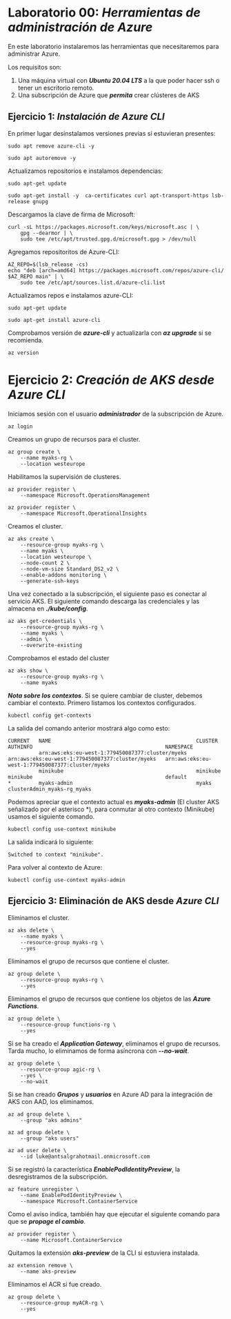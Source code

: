 # Laboratorio 00: ***Herramientas de administración de Azure***
 
En este laboratorio instalaremos las herramientas que necesitaremos para administrar Azure.

Los requisitos son:

1. Una máquina virtual con ***Ubuntu 20.04 LTS*** a la que poder hacer ssh o tener un escritorio remoto.
2. Una subscripción de Azure que ***permita*** crear clústeres de AKS


## Ejercicio 1: ***Instalación de Azure CLI***

En primer lugar desinstalamos versiones previas si estuvieran presentes:

```
sudo apt remove azure-cli -y
```
```
sudo apt autoremove -y
```

Actualizamos repositorios e instalamos dependencias:

```
sudo apt-get update
```
```
sudo apt-get install -y  ca-certificates curl apt-transport-https lsb-release gnupg
```

Descargamos la clave de firma de Microsoft:

```
curl -sL https://packages.microsoft.com/keys/microsoft.asc | \
    gpg --dearmor | \
    sudo tee /etc/apt/trusted.gpg.d/microsoft.gpg > /dev/null
```

Agregamos repositoritos de Azure-CLI:

```
AZ_REPO=$(lsb_release -cs) 
echo "deb [arch=amd64] https://packages.microsoft.com/repos/azure-cli/ $AZ_REPO main" | \
    sudo tee /etc/apt/sources.list.d/azure-cli.list
```

Actualizamos repos e instalamos azure-CLI:

```
sudo apt-get update
```
```
sudo apt-get install azure-cli
```

Comprobamos versión de ***azure-cli*** y actualizarla con ***az upgrade*** si se recomienda.

```
az version
```

# Ejercicio 2: ***Creación de AKS desde Azure CLI*** 

Iniciamos sesión con el usuario ***administrador*** de la subscripción de Azure.

```
az login
```

Creamos un grupo de recursos para el cluster.

```
az group create \
    --name myaks-rg \
    --location westeurope
```

Habilitamos la supervisión de clusteres.

```
az provider register \
    --namespace Microsoft.OperationsManagement

az provider register \
    --namespace Microsoft.OperationalInsights
```


Creamos el cluster. 

```
az aks create \
    --resource-group myaks-rg \
    --name myaks \
    --location westeurope \
    --node-count 2 \
    --node-vm-size Standard_DS2_v2 \
    --enable-addons monitoring \
    --generate-ssh-keys
```

Una vez conectado a la subscripción, el siguiente paso es conectar al servicio AKS. El siguiente comando descarga las credenciales y las almacena en ***./kube/config***.

```
az aks get-credentials \
    --resource-group myaks-rg \
    --name myaks \
    --admin \
    --overwrite-existing
```

Comprobamos el estado del cluster

```
az aks show \
    --resource-group myaks-rg \
    --name myaks
```

***Nota sobre los contextos***. Si se quiere cambiar de cluster, debemos cambiar el contexto. Primero listamos los contextos configurados.

```
kubectl config get-contexts
```

La salida del comando anterior mostrará algo como esto:
```
CURRENT   NAME                                               CLUSTER                                            AUTHINFO                                           NAMESPACE
          arn:aws:eks:eu-west-1:779450087377:cluster/myeks   arn:aws:eks:eu-west-1:779450087377:cluster/myeks   arn:aws:eks:eu-west-1:779450087377:cluster/myeks   
          minikube                                           minikube                                           minikube                                           default
*         myaks-admin                                        myaks                                              clusterAdmin_myaks-rg_myaks  
```

Podemos apreciar que el contexto actual es ***myaks-admin*** (El cluster AKS señalizado por el asterisco *), para conmutar al otro contexto (Minikube) usamos el siguiente comando.

```
kubectl config use-context minikube
```

La salida indicará lo siguiente:

```
Switched to context "minikube".
```

Para volver al contexto de Azure:

```
kubectl config use-context myaks-admin
```


## Ejercicio 3: Eliminación de AKS desde ***Azure CLI***

Eliminamos el cluster.

```
az aks delete \
    --name myaks \
    --resource-group myaks-rg \
    --yes
```

Eliminamos el grupo de recursos que contiene el cluster.

```
az group delete \
    --resource-group myaks-rg \
    --yes
```

Eliminamos el grupo de recursos que contiene los objetos de las ***Azure Functions***.

```
az group delete \
    --resource-group functions-rg \
    --yes
```

Si se ha creado el ***Application Gateway***, eliminamos el grupo de recursos. Tarda mucho, lo eliminamos de forma asíncrona con ***--no-wait***.

```
az group delete \
    --resource-group agic-rg \
    --yes \
    --no-wait
```

Si se han creado ***Grupos*** y ***usuarios*** en Azure AD para la integración de AKS con AAD, los eliminamos.

```
az ad group delete \
    --group "aks admins"

az ad group delete \
    --group "aks users"

az ad user delete \
    --id luke@antsalgrahotmail.onmicrosoft.com
```

Si se registró la característica ***EnablePodIdentityPreview***, la desregistramos de la subscripción.

```
az feature unregister \
    --name EnablePodIdentityPreview \
    --namespace Microsoft.ContainerService
```

Como el aviso indica, también hay que ejecutar el siguiente comando para que se ***propage el cambio***.

```
az provider register \
    --name Microsoft.ContainerService
```

Quitamos la extensión ***aks-preview*** de la CLI si estuviera instalada.

```
az extension remove \
    --name aks-preview
```

Eliminamos el ACR si fue creado.

```
az group delete \
    --resource-group myACR-rg \
    --yes
```
